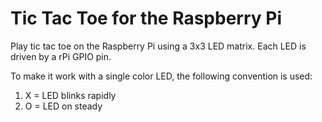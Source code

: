 # Tic Tac Toe for the Raspberry Pi

Play tic tac toe on the Raspberry Pi using a 3x3 LED matrix. Each LED is driven by a rPi GPIO pin.

To make it work with a single color LED, the following convention is used:

1. X = LED blinks rapidly
2. O = LED on steady
